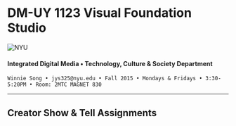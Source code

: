 # DM-UY 1123 Visual Foundation Studio

![NYU](http://ws2.polishedsolid.com/de/nyu_soe_logo.png)
#### Integrated Digital Media • Technology, Culture & Society Department

    Winnie Song • jys325@nyu.edu • Fall 2015 • Mondays & Fridays • 3:30-5:20PM • Room: 2MTC MAGNET 830

---

## Creator Show & Tell Assignments
<!--** BOLD
~~ CROSS -->
